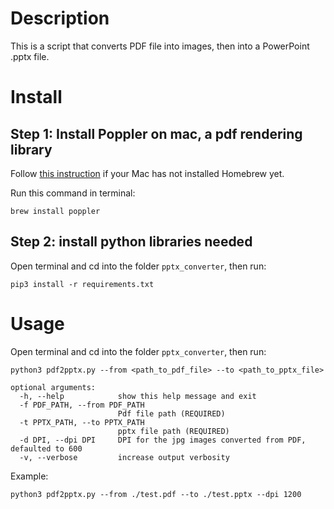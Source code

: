 # Description
This is a script that converts PDF file into images, then into a PowerPoint .pptx file.

# Install

## Step 1: Install Poppler on mac, a pdf rendering library

Follow [this instruction](http://macappstore.org/poppler/) if your Mac has not installed Homebrew yet.

Run this command in terminal:

```shell
brew install poppler
```

## Step 2: install python libraries needed
Open terminal and cd into the folder `pptx_converter`, then run:

```shell
pip3 install -r requirements.txt
```

# Usage
Open terminal and cd into the folder `pptx_converter`, then run:


```shell
python3 pdf2pptx.py --from <path_to_pdf_file> --to <path_to_pptx_file> 
```

```
optional arguments:
  -h, --help            show this help message and exit
  -f PDF_PATH, --from PDF_PATH
                        Pdf file path (REQUIRED)
  -t PPTX_PATH, --to PPTX_PATH
                        pptx file path (REQUIRED)
  -d DPI, --dpi DPI     DPI for the jpg images converted from PDF, defaulted to 600
  -v, --verbose         increase output verbosity
```

Example:

```shell
python3 pdf2pptx.py --from ./test.pdf --to ./test.pptx --dpi 1200
```

